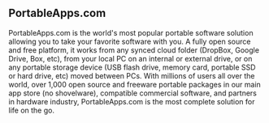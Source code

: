 ## PortableApps.com

PortableApps.com is the world's most popular portable software solution allowing you to take your favorite software with you. A fully open source and free platform, it works from any synced cloud folder (DropBox, Google Drive, Box, etc), from your local PC on an internal or external drive, or on any portable storage device (USB flash drive, memory card, portable SSD or hard drive, etc) moved between PCs. With millions of users all over the world, over 1,000 open source and freeware portable packages in our main app store (no shovelware), compatible commercial software, and partners in hardware industry, PortableApps.com is the most complete solution for life on the go.
<!--

**Here are some ideas to get you started:**

🙋‍♀️ A short introduction - what is your organization all about?
🌈 Contribution guidelines - how can the community get involved?
👩‍💻 Useful resources - where can the community find your docs? Is there anything else the community should know?
🍿 Fun facts - what does your team eat for breakfast?
🧙 Remember, you can do mighty things with the power of [Markdown](https://docs.github.com/github/writing-on-github/getting-started-with-writing-and-formatting-on-github/basic-writing-and-formatting-syntax)
-->
